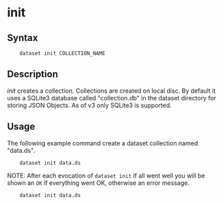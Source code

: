 
init
====

Syntax
------

~~~shell
    dataset init COLLECTION_NAME
~~~

Description
-----------

_init_ creates a collection. Collections are created on local 
disc. By default it uses a SQLite3 database called "collection.db"
in the dataset directory for storing JSON Objects. As of v3 only
SQLite3 is supported.

Usage
-----

The following example command create a dataset collection 
named "data.ds".

~~~shell
    dataset init data.ds
~~~

NOTE: After each evocation of `dataset init` if all went well 
you will be shown an `OK` if everything went OK, otherwise
an error message. 

~~~shell
    dataset init data.ds
~~~


